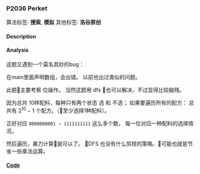 ### P2036 Perket

算法标签: **搜索**, **模拟**
其他标签: **洛谷原创**


#### Description

#### Analysis

这题又遇到一个莫名其妙的bug：

在main里面声明数组，会出错。 以前也出过类似的问题。

此题主要考察 位操作。 当然这题用 dfs 也可以解决，不过显得比较脑残。

因为总共 10样配料，每种只有两个状态 选 和 不选； 如果要遍历所有的配方： 总共有 $2^{10} - 1$ 个配方。（至少选择1种配料）。

正好对应 `0000000001 ~ 1111111111` 这么多个数， 每一位对应一种配料的选择情况。

然后遍历，暴力计算就可以了。 DFS 也没有什么剪枝的策略。可能也就是节省一些乘法运算。

#### [Code](../cpp/p2036.cpp)
